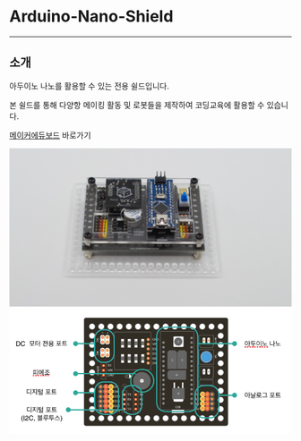 # Arduino-Nano-Shield
 
 --------------
 소개
 --------------
아두이노 나노를 활용할 수 있는 전용 쉴드입니다.

본 쉴드를 통해 다양항 메이킹 활동 및 로봇들을 제작하여 코딩교육에 활용할 수 있습니다.

[메이커에듀보드](http://makezone.co.kr/blog/2018/10/25/%eb%88%84%ea%b5%ac%eb%82%98-%ec%93%b0%eb%8a%94-%eb%a9%94%ec%9d%b4%ed%81%ac-%ec%97%90%eb%93%80make-edu-%eb%b3%b4%eb%93%9c/) 바로가기


 ![Arduino-Shield Intro](https://github.com/makezonefablab/makerEdu/blob/master/img/1.jpg) 
 ![Arduino-Shield Desc](https://github.com/makezonefablab/makerEdu/blob/master/img/2.png) 
